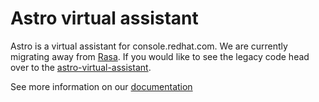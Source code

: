 # Astro virtual assistant

Astro is a virtual assistant for console.redhat.com. We are currently migrating away from [Rasa](https://rasa.com/docs/rasa/).
If you would like to see the legacy code head over to the [astro-virtual-assistant](https://github.com/RedHatInsights/astro-virtual-assistant/tree/main).

See more information on our [documentation](./docs/index)
